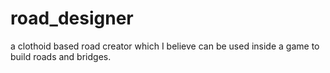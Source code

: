 # road_designer
a clothoid based road creator which I believe can be used inside a game to build roads and bridges.
